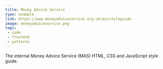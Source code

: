 ```yaml
---
title: Money Advice Service
type: example
link: https://www.moneyadviceservice.org.uk/en/styleguide
image: moneyadviceservice.png
tags:
 - code
 - frontend
 - patterns
---
```


The internal Money Advice Service (MAS) HTML, CSS and JavaScript style guide.

